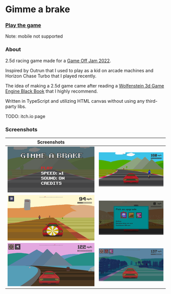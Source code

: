 # Gimme a brake

### [Play the game](https://dogballs.github.io/gimme-a-brake/)

Note: mobile not supported

### About

2.5d racing game made for a [Game Off Jam 2022](https://itch.io/jam/game-off-2022).

Inspired by Outrun that I used to play as a kid on arcade machines and Horizon Chase Turbo that I played recently.

The idea of making a 2.5d game came after reading a [Wolfenstein 3d Game Engine Black Book](https://fabiensanglard.net/gebbwolf3d/) that I highly recommend.

Written in TypeScript and utilizing HTML canvas without using any third-party libs.

TODO: itch.io page

### Screenshots

| Screenshots                                       |                                             |
|---------------------------------------------------|---------------------------------------------|
| ![Main screen](docs/images/main-screen.png)       | ![Zone green](docs/images/zone-green.png)   |
| ![Zone desert](docs/images/zone-desert.png) | ![Upgrade dialog](docs/images/upgrade-dialog.png) |
| ![Zone beach](docs/images/zone-beach.png)         | ![Zone forest](docs/images/zone-forest.png) |
